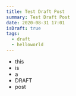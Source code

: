 ```yaml
---
title: Test Draft Post
summary: Test Draft Post
date: 2020-08-31 17:01
isDraft: true
tags:
  - draft
  - helloworld
---
```


- this
- is
- a
- DRAFT
- post

